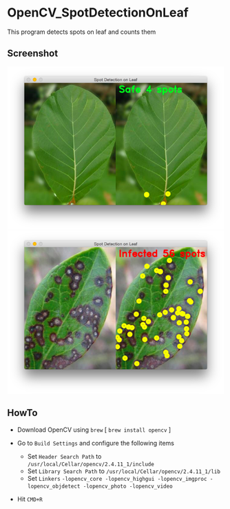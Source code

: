 # OpenCV_SpotDetectionOnLeaf
This program detects spots on leaf and counts them

## Screenshot ##
![Result Safe.png](Result_Safe.png)
![Result Infected](Result_Infected.png)

## HowTo ##

* Download OpenCV using `brew` [ `brew install opencv` ]
* Go to `Build Settings` and configure the following items

    * Set `Header Search Path` to `/usr/local/Cellar/opencv/2.4.11_1/include`
    * Set `Library Search Path` to `/usr/local/Cellar/opencv/2.4.11_1/lib`
    * Set `Linkers` `-lopencv_core -lopencv_highgui -lopencv_imgproc -lopencv_objdetect -lopencv_photo -lopencv_video`

* Hit `CMD+R`
